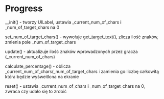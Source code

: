 
# Progress

__init() - tworzy UILabel, ustawia _current_num_of_chars i _num_of_target_chars na 0

set_num_of_target_chars() - wywołuje get_target_text(), zlicza ilość znaków, zmienia pole _num_of_target_chars

update() - aktualizuje ilość znaków wprowadzonych przez gracza (_current_num_of_chars)

calculate_percentage() - oblicza _current_num_of_chars/_num_of_target_chars i zamienia go 
liczbę całkowitą która będzie wyśweitlona na ekranie

reset() - ustawia _current_num_of_chars i _num_of_target_chars na 0, zwraca czy udało się to zrobić